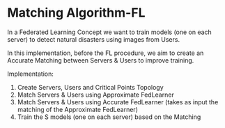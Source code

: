 # Matching Algorithm-FL

In a Federated Learning Concept we want to train models (one on each server) to detect natural disasters using images from Users.

In this implementation, before the FL procedure, we aim to create an Accurate Matching between Servers & Users to improve training.

Implementation:

1. Create Servers, Users and Critical Points Topology
2. Match Servers & Users using Approximate FedLearner
3. Match Servers & Users using Accurate FedLearner (takes as input the matching of the Approximate FedLearner)
4. Train the S models (one on each server) based on the Matching